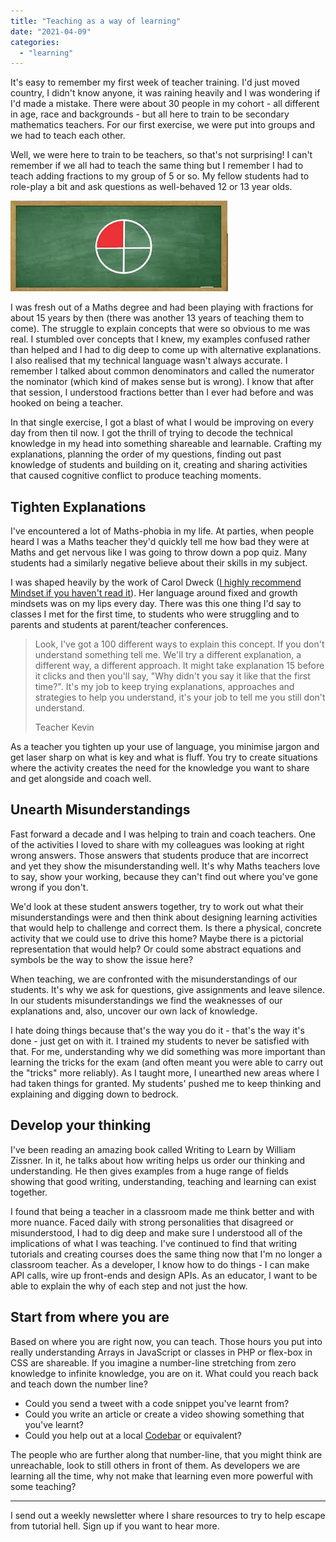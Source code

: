 ```yaml
---
title: "Teaching as a way of learning"
date: "2021-04-09"
categories: 
  - "learning"
---
```


It's easy to remember my first week of teacher training. I'd just moved country, I didn't know anyone, it was raining heavily and I was wondering if I'd made a mistake. There were about 30 people in my cohort - all different in age, race and backgrounds - but all here to train to be secondary mathematics teachers. For our first exercise, we were put into groups and we had to teach each other.

Well, we were here to train to be teachers, so that's not surprising! I can't remember if we all had to teach the same thing but I remember I had to teach adding fractions to my group of 5 or so. My fellow students had to role-play a bit and ask questions as well-behaved 12 or 13 year olds.

![A blackboard with one quarter filled in.](images/images.jpeg)

I was fresh out of a Maths degree and had been playing with fractions for about 15 years by then (there was another 13 years of teaching them to come). The struggle to explain concepts that were so obvious to me was real. I stumbled over concepts that I knew, my examples confused rather than helped and I had to dig deep to come up with alternative explanations. I also realised that my technical language wasn't always accurate. I remember I talked about common denominators and called the numerator the nominator (which kind of makes sense but is wrong). I know that after that session, I understood fractions better than I ever had before and was hooked on being a teacher.

In that single exercise, I got a blast of what I would be improving on every day from then til now. I got the thrill of trying to decode the technical knowledge in my head into something shareable and learnable. Crafting my explanations, planning the order of my questions, finding out past knowledge of students and building on it, creating and sharing activities that caused cognitive conflict to produce teaching moments.

## Tighten Explanations

I've encountered a lot of Maths-phobia in my life. At parties, when people heard I was a Maths teacher they'd quickly tell me how bad they were at Maths and get nervous like I was going to throw down a pop quiz. Many students had a similarly negative believe about their skills in my subject.

I was shaped heavily by the work of Carol Dweck ([I highly recommend Mindset if you haven't read it](https://www.goodreads.com/book/show/40745.Mindset)). Her language around fixed and growth mindsets was on my lips every day. There was this one thing I'd say to classes I met for the first time, to students who were struggling and to parents and students at parent/teacher conferences.

> Look, I've got a 100 different ways to explain this concept. If you don't understand something tell me. We'll try a different explanation, a different way, a different approach. It might take explanation 15 before it clicks and then you'll say, "Why didn't you say it like that the first time?". It's my job to keep trying explanations, approaches and strategies to help you understand, it's your job to tell me you still don't understand.
> 
> Teacher Kevin

As a teacher you tighten up your use of language, you minimise jargon and get laser sharp on what is key and what is fluff. You try to create situations where the activity creates the need for the knowledge you want to share and get alongside and coach well.

## Unearth Misunderstandings

Fast forward a decade and I was helping to train and coach teachers. One of the activities I loved to share with my colleagues was looking at right wrong answers. Those answers that students produce that are incorrect and yet they show the misunderstanding well. It's why Maths teachers love to say, show your working, because they can't find out where you've gone wrong if you don't.

We'd look at these student answers together, try to work out what their misunderstandings were and then think about designing learning activities that would help to challenge and correct them. Is there a physical, concrete activity that we could use to drive this home? Maybe there is a pictorial representation that would help? Or could some abstract equations and symbols be the way to show the issue here?

When teaching, we are confronted with the misunderstandings of our students. It's why we ask for questions, give assignments and leave silence. In our students misunderstandings we find the weaknesses of our explanations and, also, uncover our own lack of knowledge.

I hate doing things because that's the way you do it - that's the way it's done - just get on with it. I trained my students to never be satisfied with that. For me, understanding why we did something was more important than learning the tricks for the exam (and often meant you were able to carry out the "tricks" more reliably). As I taught more, I unearthed new areas where I had taken things for granted. My students' pushed me to keep thinking and explaining and digging down to bedrock.

## Develop your thinking

I've been reading an amazing book called Writing to Learn by William Zissner. In it, he talks about how writing helps us order our thinking and understanding. He then gives examples from a huge range of fields showing that good writing, understanding, teaching and learning can exist together.

I found that being a teacher in a classroom made me think better and with more nuance. Faced daily with strong personalities that disagreed or misunderstood, I had to dig deep and make sure I understood all of the implications of what I was teaching. I've continued to find that writing tutorials and creating courses does the same thing now that I'm no longer a classroom teacher. As a developer, I know how to do things - I can make API calls, wire up front-ends and design APIs. As an educator, I want to be able to explain the why of each step and not just the how.

## Start from where you are

Based on where you are right now, you can teach. Those hours you put into really understanding Arrays in JavaScript or classes in PHP or flex-box in CSS are shareable. If you imagine a number-line stretching from zero knowledge to infinite knowledge, you are on it. What could you reach back and teach down the number line?

- Could you send a tweet with a code snippet you've learnt from?
- Could you write an article or create a video showing something that you've learnt?
- Could you help out at a local [Codebar](https://codebar.io/) or equivalent?

The people who are further along that number-line, that you might think are unreachable, look to still others in front of them. As developers we are learning all the time, why not make that learning even more powerful with some teaching?

* * *

I send out a weekly newsletter where I share resources to try to help escape from tutorial hell. Sign up if you want to hear more.
